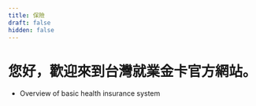 ```yaml
---
title: 保險
draft: false
hidden: false
---
```


# 您好，歡迎來到台灣就業金卡官方網站。

- Overview of basic health insurance system
